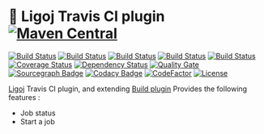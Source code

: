 # :link: Ligoj Travis CI plugin [![Maven Central](https://maven-badges.herokuapp.com/maven-central/org.ligoj.plugin/plugin-build-travis/badge.svg)](https://maven-badges.herokuapp.com/maven-central/org.ligoj.plugin/plugin-build-travis)

[![Build Status](https://travis-ci.org/ligoj/plugin-build-travis.svg?branch=master)](https://travis-ci.org/ligoj/plugin-build-travis)
[![Build Status](https://circleci.com/gh/ligoj/plugin-build-travis.svg?style=svg)](https://circleci.com/gh/ligoj/plugin-build-travis)
[![Build Status](https://codeship.com/projects/486d6c40-7924-0135-896f-763f779997ab/status?branch=master)](https://codeship.com/projects/244935)
[![Build Status](https://semaphoreci.com/api/v1/ligoj/plugin-build-travis/branches/master/shields_badge.svg)](https://semaphoreci.com/ligoj/plugin-build-travis)
[![Build Status](https://ci.appveyor.com/api/projects/status/f5jkffl2jn8jlnn3/branch/master?svg=true)](https://ci.appveyor.com/project/ligoj/plugin-build-travis/branch/master)
[![Coverage Status](https://coveralls.io/repos/github/ligoj/plugin-build-travis/badge.svg?branch=master)](https://coveralls.io/github/ligoj/plugin-build-travis?branch=master)
[![Dependency Status](https://www.versioneye.com/user/projects/58caeda8dcaf9e0041b5b978/badge.svg?style=flat)](https://www.versioneye.com/user/projects/58caeda8dcaf9e0041b5b978)
[![Quality Gate](https://sonarcloud.io/api/badges/gate?key=org.ligoj.plugin:plugin-build-travis)](https://sonarcloud.io/dashboard/index/org.ligoj.plugin:plugin-build-travis)
[![Sourcegraph Badge](https://sourcegraph.com/github.com/ligoj/plugin-build-travis/-/badge.svg)](https://sourcegraph.com/github.com/ligoj/plugin-build-travis?badge)
[![Codacy Badge](https://api.codacy.com/project/badge/Grade/7869559f18e349afac6924fc991e0cdf)](https://www.codacy.com/app/ligoj/plugin-build-travis?utm_source=github.com&amp;utm_medium=referral&amp;utm_content=ligoj/plugin-build-travis&amp;utm_campaign=Badge_Grade)
[![CodeFactor](https://www.codefactor.io/repository/github/ligoj/plugin-build-travis/badge)](https://www.codefactor.io/repository/github/ligoj/plugin-build-travis)
[![License](http://img.shields.io/:license-mit-blue.svg)](http://gus.mit-license.org/)

[Ligoj](https://github.com/ligoj/ligoj) Travis CI plugin, and extending [Build plugin](https://github.com/ligoj/plugin-build)
Provides the following features :
- Job status
- Start a job 